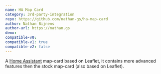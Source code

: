 ```yaml
---
name: HA Map Card
category: 3rd-party-integration
repo: https://github.com/nathan-gs/ha-map-card
author: Nathan Bijnens
author-url: https://nathan.gs
demo: 
compatible-v0:
compatible-v1: true
compatible-v2: false
---
```

A [Home Assistant](https://www.home-assistant.io/) map-card based on Leaflet, it contains more advanced features then the stock map-card (also based on Leaflet). 
